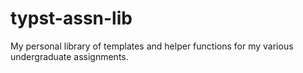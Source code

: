 # typst-assn-lib
My personal library of templates and helper functions for my various undergraduate assignments.
